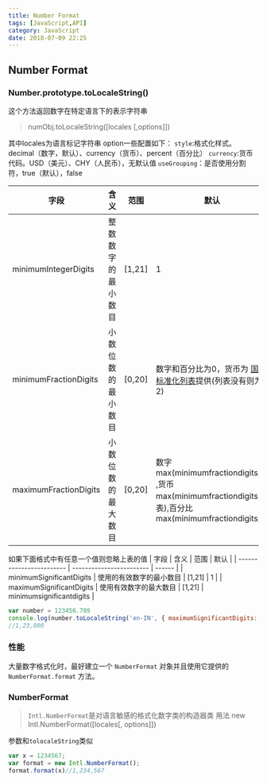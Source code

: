 ```yaml
---
title: Number Format
tags: [JavaScript,API]
category: JavaScript
date: 2018-07-09 22:25
---
```


## Number Format

### Number.prototype.toLocaleString()

这个方法返回数字在特定语言下的表示字符串

> numObj.toLocaleString([locales [,options]])


其中locales为语言标记字符串
option一些配置如下：
`style`:格式化样式。decimal（数字，默认）、currency（货币）、percent（百分比）
`currency`:货币代码。USD（美元）、CHY（人民币），无默认值
`useGrouping`：是否使用分割符，true（默认），false

| 字段                  | 含义               | 范围   | 默认                                                                                                                  |
| --------------------- | ------------------ | ------ | --------------------------------------------------------------------------------------------------------------------- |
| minimumIntegerDigits  | 整数数字的最小数目 | [1,21] | 1                                                                                                                     |
| minimumFractionDigits | 小数位数的最小数目 | [0,20] | 数字和百分比为0，货币为 [国际标准化列表](http://www.currency-iso.org/en/home/tables/table-a1.html)提供(列表没有则为2) |
| maximumFractionDigits | 小数位数的最大数目 | [0,20] | 数字max(minimumfractiondigits,3) ,货币max(minimumfractiondigits,列表),百分比max(minimumfractiondigits,0)              |

如果下面格式中有任意一个值则忽略上表的值
| 字段                     | 含义                     | 范围   | 默认                     |
| ------------------------ | ------------------------ | ------ |
| minimumSignificantDigits | 使用的有效数字的最小数目 | [1,21] | 1                        |
| maximumSignificantDigits | 使用有效数字的最大数目   | [1,21] | minimumsignificantdigits |

``` js
var number = 123456.789
console.log(number.toLocaleString('en-IN', { maximumSignificantDigits: 3 }));
//1,23,000
```

### 性能

大量数字格式化时，最好建立一个 `NumberFormat` 对象并且使用它提供的 `NumberFormat.format` 方法。


### NumberFormat

> `Intl.NumberFormat`是对语言敏感的格式化数字类的构造器类
用法
>new Intl.NumberFormat([locales[, options]])

参数和`tolocaleString`类似

``` js
var x = 1234567;
var format = new Intl.NumberFormat();
format.format(x)//1,234,567
```